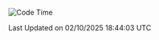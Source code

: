 
<!--START_SECTION:waka-->
![Code Time](http://img.shields.io/badge/Code%20Time-3%2C889%20hrs%2040%20mins-blue)


 Last Updated on 02/10/2025 18:44:03 UTC
<!--END_SECTION:waka-->

